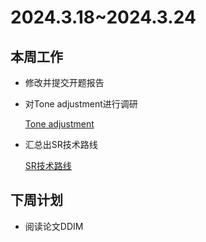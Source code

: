# 2024.3.18~2024.3.24
## 本周工作
- 修改并提交开题报告
- 对Tone adjustment进行调研
  
    [Tone adjustment](./Tone%20adjustment.pptx)

- 汇总出SR技术路线

    [SR技术路线](./SR项目技术路线.pptx)

## 下周计划
- 阅读论文DDIM